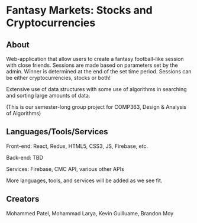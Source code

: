 # Fantasy Markets: Stocks and Cryptocurrencies


## About

Web-application that allow users to create a fantasy football-like session with close friends. Sessions are made based on parameters set by the admin. Winner is determined at the end of the set time period. Sessions can be either cryptocurrencies, stocks or both! 

Extensive use of data structures with some use of algorithms in searching and sorting large amounts of data. 

(This is our semester-long group project for COMP363, Design & Analysis of Algorithms)


## Languages/Tools/Services

Front-end: React, Redux, HTML5, CSS3, JS, Firebase, etc.

Back-end: TBD

Services: Firebase, CMC API, various other APIs


More languages, tools, and services will be added as we see fit.


## Creators

Mohammed Patel, 
Mohammad Larya, 
Kevin Guilluame, 
Brandon Moy
